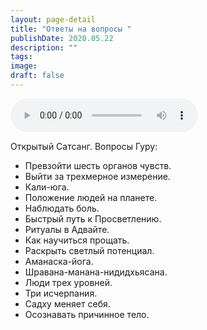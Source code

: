 ```yaml
---
layout: page-detail
title: "Ответы на вопросы "
publishDate: 2020.05.22
description: ""
tags:
image:
draft: false
---
```


<audio title="2020.05.22 - Ответы на вопросы .mp3" src="https://filer-api.advayta.org/v1.0/public/files/73121" controls=""></audio>

 Открытый Сатсанг. Вопросы Гуру:  
* Превзойти шесть органов чувств.
* Выйти за трехмерное измерение.
* Кали-юга.
* Положение людей на планете.
* Наблюдать боль.
* Быстрый путь к Просветлению.
* Ритуалы в Адвайте.
* Как научиться прощать.
* Раскрыть светлый потенциал.
* Аманаска-йога.
* Шравана-манана-нидидхьясана.
* Люди трех уровней.
* Три исчерпания.
* Садху меняет себя.
* Осознавать причинное тело.

  
